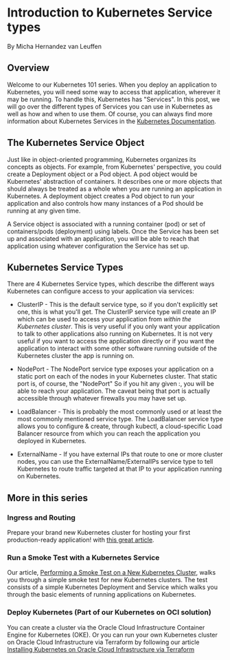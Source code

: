 # Introduction to Kubernetes Service types

By Micha Hernandez van Leuffen

## Overview

Welcome to our Kubernetes 101 series. When you deploy an application to Kubernetes, you will need some way to access that application, wherever it may be running.  To handle this, Kubernetes has "Services". In this post, we will go over the different types of Services you can use in Kubernetes as well as how and when to use them. Of course, you can always find more information about Kubernetes Services in the [Kubernetes Documentation](https://kubernetes.io/docs/concepts/services-networking/service/).


## The Kubernetes Service Object
Just like in object-oriented programming, Kubernetes organizes its concepts as objects. For example, from Kubernetes' perspective, you could create a Deployment object or a Pod object.  A pod object would be Kubernetes' abstraction of containers. It describes one or more objects that should always be treated as a whole when you are running an application in Kubernetes.  A deployment object creates a Pod object to run your application and also controls how many instances of a Pod should be running at any given time.

A Service object is associated with a running container (pod) or set of containers/pods (deployment) using labels.  Once the Service has been set up and associated with an application, you will be able to reach that application using whatever configuration the Service has set up.

## Kubernetes Service Types
There are 4 Kubernetes Service types, which describe the different ways Kubernetes can configure access to your application via services:

* ClusterIP - This is the default service type, so if you don't explicitly set one, this is what you'll get. The ClusterIP service type will create an IP which can be used to access your application from _within the Kubernetes cluster_. This is very useful if you only want your application to talk to other applications also running on Kubernetes. It is not very useful if you want to access the application directly or if you want the application to interact with some other software running outside of the Kubernetes cluster the app is running on.

* NodePort - The NodePort service type exposes your application on a static port on each of the nodes in your Kubernetes cluster. That static port is, of course, the "NodePort" So if you hit any given <k8sNodeIp>:<AppNodePort>, you will be able to reach your application. The caveat being that port is actually accessible through whatever firewalls you may have set up.

* LoadBalancer - This is probably the most commonly used or at least the most commonly mentioned service type.  The LoadBalancer service type allows you to configure & create, through kubectl, a cloud-specific Load Balancer resource from which you can reach the application you deployed in Kubernetes.

* ExternalName - If you have external IPs that route to one or more cluster nodes, you can use the ExternalName/ExternalIPs service type to tell Kubernetes to route traffic targeted at that IP to your application running on Kubernetes.

## More in this series 


### Ingress and Routing
Prepare your brand new Kubernetes cluster for hosting your first production-ready application! with [this great article](https://gitlab-odx.oracledx.com/cloudnative/devcenter/blob/master/content/kubernetes/ingress-routing.md).

### Run a Smoke Test with a Kubernetes Service
Our article, [Performing a Smoke Test on a New Kubernetes Cluster](https://gitlab-odx.oracledx.com/cloudnative/devcenter/blob/master/content/kubernetes/smoke-test.md), walks you through a simple smoke test for new Kubernetes clusters. The test consists of a simple Kubernetes Deployment and Service which walks you through the basic elements of running applications on Kubernetes.

### Deploy Kubernetes (Part of our Kubernetes on OCI solution)
You can create a cluster via the Oracle Cloud Infrastructure Container Engine for Kubernetes (OKE). Or you can run your own Kubernetes cluster on Oracle Cloud Infrastructure via Terraform by following our article [Installing Kubernetes on Oracle Cloud Infrastructure via Terraform](https://gitlab-odx.oracledx.com/cloudnative/devcenter/blob/master/content/terraform/Installing-Terraform-for-Oracle-Cloud-Infrastructure.md)



